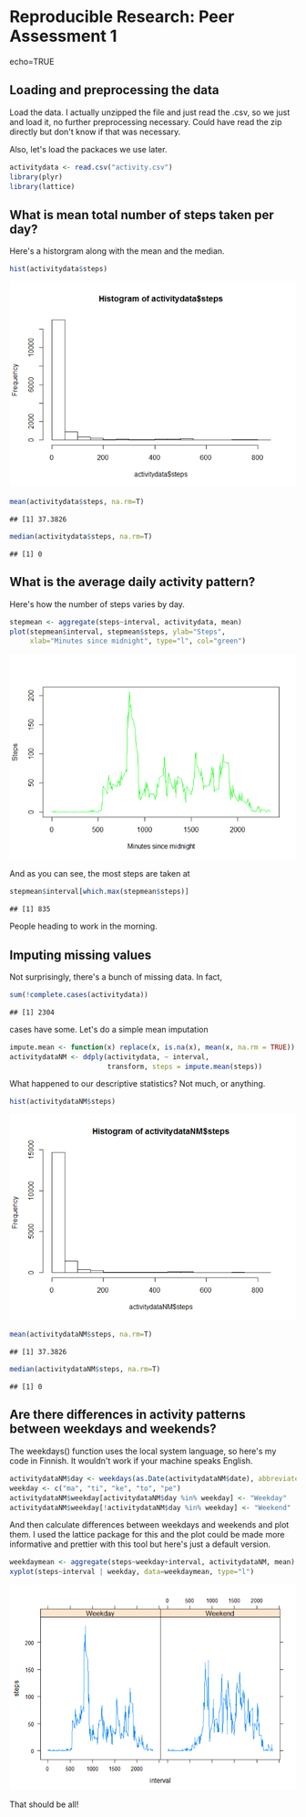 # Reproducible Research: Peer Assessment 1

echo=TRUE

## Loading and preprocessing the data
Load the data. I actually unzipped the file and just read the .csv, so we just and load it, no further preprocessing necessary. Could have read the zip directly but don't know if that was necessary.

Also, let's load the packaces we use later.

```r
activitydata <- read.csv("activity.csv")
library(plyr)
library(lattice)
```

## What is mean total number of steps taken per day?

Here's a historgram along with the mean and the median.

```r
hist(activitydata$steps)
```

![](PA1_template_files/figure-html/unnamed-chunk-2-1.png) 

```r
mean(activitydata$steps, na.rm=T)
```

```
## [1] 37.3826
```

```r
median(activitydata$steps, na.rm=T)
```

```
## [1] 0
```
## What is the average daily activity pattern?

Here's how the number of steps varies by day.

```r
stepmean <- aggregate(steps~interval, activitydata, mean)
plot(stepmean$interval, stepmean$steps, ylab="Steps", 
     xlab="Minutes since midnight", type="l", col="green")
```

![](PA1_template_files/figure-html/unnamed-chunk-3-1.png) 

And as you can see, the most steps are taken at 

```r
stepmean$interval[which.max(stepmean$steps)]
```

```
## [1] 835
```
People heading to work in the morning.

## Imputing missing values

Not surprisingly, there's a bunch of missing data. In fact, 

```r
sum(!complete.cases(activitydata)) 
```

```
## [1] 2304
```
cases have some. Let's do a simple mean imputation

```r
impute.mean <- function(x) replace(x, is.na(x), mean(x, na.rm = TRUE))
activitydataNM <- ddply(activitydata, ~ interval,
                        transform, steps = impute.mean(steps))
```

What happened to our descriptive statistics? Not much, or anything.

```r
hist(activitydataNM$steps)
```

![](PA1_template_files/figure-html/unnamed-chunk-7-1.png) 

```r
mean(activitydataNM$steps, na.rm=T)
```

```
## [1] 37.3826
```

```r
median(activitydataNM$steps, na.rm=T)
```

```
## [1] 0
```

## Are there differences in activity patterns between weekdays and weekends?

The weekdays() function uses the local system language, so here's my code in Finnish. It wouldn't work if your machine speaks English.


```r
activitydataNM$day <- weekdays(as.Date(activitydataNM$date), abbreviate=T)
weekday <- c("ma", "ti", "ke", "to", "pe")
activitydataNM$weekday[activitydataNM$day %in% weekday] <- "Weekday" 
activitydataNM$weekday[!activitydataNM$day %in% weekday] <- "Weekend" 
```

And then calculate differences between weekdays and weekends and plot them. I used the lattice package for this and the plot could be made more informative and prettier with this tool but here's just a default version.


```r
weekdaymean <- aggregate(steps~weekday+interval, activitydataNM, mean)
xyplot(steps~interval | weekday, data=weekdaymean, type="l")
```

![](PA1_template_files/figure-html/unnamed-chunk-9-1.png) 

That should be all!

